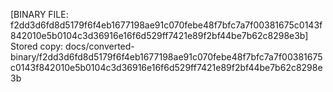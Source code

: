 [BINARY FILE: f2dd3d6fd8d5179f6f4eb1677198ae91c070febe48f7bfc7a7f00381675c0143f842010e5b0104c3d36916e16f6d529ff7421e89f2bf44be7b62c8298e3b]
Stored copy: docs/converted-binary/f2dd3d6fd8d5179f6f4eb1677198ae91c070febe48f7bfc7a7f00381675c0143f842010e5b0104c3d36916e16f6d529ff7421e89f2bf44be7b62c8298e3b
